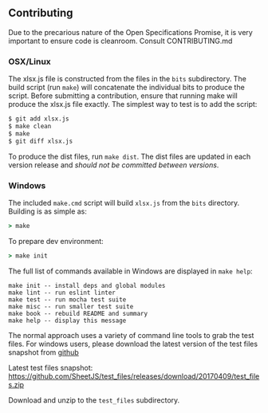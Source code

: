 ## Contributing

Due to the precarious nature of the Open Specifications Promise, it is very
important to ensure code is cleanroom.  Consult CONTRIBUTING.md

### OSX/Linux

The xlsx.js file is constructed from the files in the `bits` subdirectory. The
build script (run `make`) will concatenate the individual bits to produce the
script.  Before submitting a contribution, ensure that running make will produce
the xlsx.js file exactly.  The simplest way to test is to add the script:

```bash
$ git add xlsx.js
$ make clean
$ make
$ git diff xlsx.js
```

To produce the dist files, run `make dist`.  The dist files are updated in each
version release and *should not be committed between versions*.

### Windows

The included `make.cmd` script will build `xlsx.js` from the `bits` directory.
Building is as simple as:

```cmd
> make
```

To prepare dev environment:

```cmd
> make init
```

The full list of commands available in Windows are displayed in `make help`:

```
make init -- install deps and global modules
make lint -- run eslint linter
make test -- run mocha test suite
make misc -- run smaller test suite
make book -- rebuild README and summary
make help -- display this message
```

The normal approach uses a variety of command line tools to grab the test files.
For windows users, please download the latest version of the test files snapshot
from [github](https://github.com/SheetJS/test_files/releases)

Latest test files snapshot:
<https://github.com/SheetJS/test_files/releases/download/20170409/test_files.zip>

Download and unzip to the `test_files` subdirectory.

